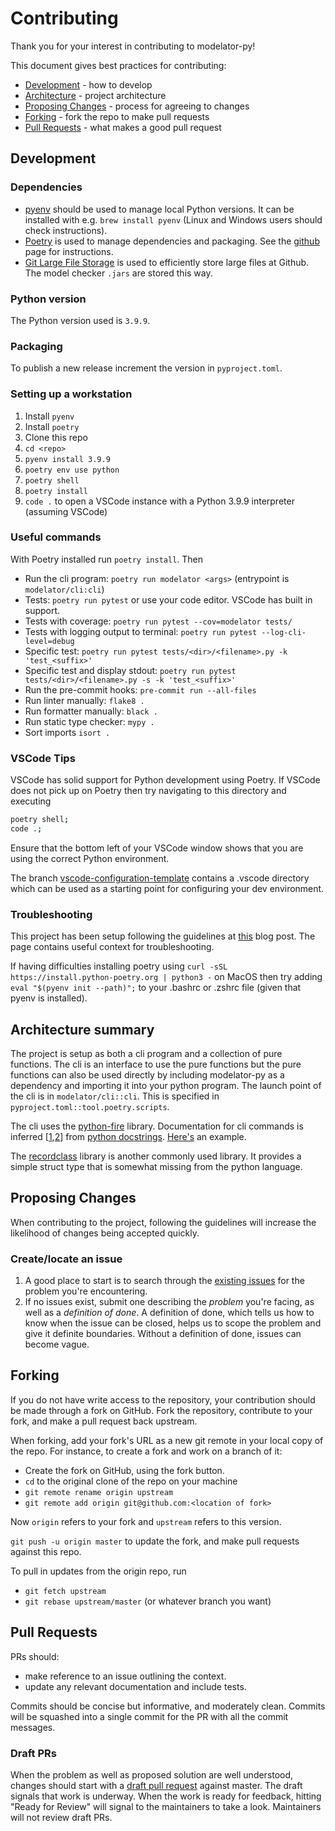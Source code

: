 # Contributing

Thank you for your interest in contributing to modelator-py!

This document gives best practices for contributing:

- [Development](#development) - how to develop
- [Architecture](#architecture-summary) - project architecture
- [Proposing Changes](#proposing-changes) - process for agreeing to changes
- [Forking](#forking) - fork the repo to make pull requests
- [Pull Requests](#pull-requests) - what makes a good pull request

## Development

### Dependencies

- [pyenv](https://github.com/pyenv/pyenv) should be used to manage local Python versions. It can be installed with e.g. `brew install pyenv` (Linux and Windows users should check instructions).
- [Poetry](https://github.com/python-poetry/poetry) is used to manage dependencies and packaging. See the [github](https://github.com/python-poetry/poetry) page for instructions.
- [Git Large File Storage](https://git-lfs.github.com/) is used to efficiently store large files at Github. The model checker `.jars` are stored this way.

### Python version

The Python version used is `3.9.9`.

### Packaging

To publish a new release increment the version in `pyproject.toml`.

### Setting up a workstation

1. Install `pyenv`
2. Install `poetry`
3. Clone this repo
4. `cd <repo>`
5. `pyenv install 3.9.9`
6. `poetry env use python`
7. `poetry shell`
8. `poetry install`
9. `code .` to open a VSCode instance with a Python 3.9.9 interpreter (assuming VSCode)

### Useful commands

With Poetry installed run `poetry install`. Then

- Run the cli program: `poetry run modelator <args>` (entrypoint is `modelator/cli:cli`)
- Tests: `poetry run pytest` or use your code editor. VSCode has built in support.
- Tests with coverage: `poetry run pytest --cov=modelator tests/`
- Tests with logging output to terminal: `poetry run pytest --log-cli-level=debug`
- Specific test: `poetry run pytest tests/<dir>/<filename>.py -k 'test_<suffix>'`
- Specific test and display stdout: `poetry run pytest tests/<dir>/<filename>.py -s -k 'test_<suffix>'`
- Run the pre-commit hooks: `pre-commit run --all-files`
- Run linter manually: `flake8 .`
- Run formatter manually: `black .`
- Run static type checker: `mypy .`
- Sort imports `isort .`

### VSCode Tips

VSCode has solid support for Python development using Poetry. If VSCode does not pick up on Poetry then try navigating to this directory and executing

```bash
poetry shell;
code .;
```

Ensure that the bottom left of your VSCode window shows that you are using the correct Python environment.

The branch [vscode-configuration-template](https://github.com/informalsystems/mbt-python/tree/vscode-configuration-template) contains a .vscode directory which can be used as a starting point for configuring your dev environment.

### Troubleshooting

This project has been setup following the guidelines at [this](https://mitelman.engineering/blog/python-best-practice/automating-python-best-practices-for-a-new-project/) blog post. The page contains useful context for troubleshooting.

If having difficulties installing poetry using `curl -sSL https://install.python-poetry.org | python3 -` on MacOS then try adding `eval "$(pyenv init --path)";` to your .bashrc or .zshrc file (given that pyenv is installed).

## Architecture summary

The project is setup as both a cli program and a collection of pure functions. The cli is an interface to use the pure functions but the pure functions can also be used directly by including modelator-py as a dependency and importing it into your python program. The launch point of the cli is in `modelator/cli::cli`. This is specified in `pyproject.toml::tool.poetry.scripts`.

The cli uses the [python-fire](https://github.com/google/python-fire) library. Documentation for cli commands is inferred [[1](https://github.com/google/python-fire/blob/master/fire/docstrings.py),[2](<https://github.com/google/python-fire/issues/237#issuecomment-605653263>)] from [python docstrings](https://peps.python.org/pep-0257/). [Here's](https://github.com/informalsystems/modelator-py/blob/c87d0985d9b40d2d2980216eadbbf2b3ca2e8998/modelator/cli.py#L15-L26) an example.

The [recordclass](https://pypi.org/project/recordclass/) library is another commonly used library. It provides a simple struct type that is somewhat missing from the python language.

## Proposing Changes

When contributing to the project, following the guidelines will increase the likelihood of changes being accepted quickly.

### Create/locate an issue

1. A good place to start is to search through the [existing
   issues](https://github.com/informalsystems/modelator-py/issues) for the
   problem you're encountering.
2. If no issues exist, submit one describing the _problem_ you're
   facing, as well as a _definition of done_. A definition of done, which tells
   us how to know when the issue can be closed, helps us to scope the problem
   and give it definite boundaries. Without a definition of done, issues can
   become vague.

## Forking

If you do not have write access to the repository, your contribution should be
made through a fork on GitHub. Fork the repository, contribute to your fork, and
make a pull request back upstream.

When forking, add your fork's URL as a new git remote in your local copy of the
repo. For instance, to create a fork and work on a branch of it:

- Create the fork on GitHub, using the fork button.
- `cd` to the original clone of the repo on your machine
- `git remote rename origin upstream`
- `git remote add origin git@github.com:<location of fork>`

Now `origin` refers to your fork and `upstream` refers to this version.

`git push -u origin master` to update the fork, and make pull requests against
this repo.

To pull in updates from the origin repo, run

- `git fetch upstream`
- `git rebase upstream/master` (or whatever branch you want)

## Pull Requests

PRs should:

- make reference to an issue outlining the context.
- update any relevant documentation and include tests.

Commits should be concise but informative, and moderately clean. Commits will be
squashed into a single commit for the PR with all the commit messages.

### Draft PRs

When the problem as well as proposed solution are well understood, changes
should start with a [draft pull request](https://github.blog/2019-02-14-introducing-draft-pull-requests/)
against master. The draft signals that work is underway. When the work is ready
for feedback, hitting "Ready for Review" will signal to the maintainers to take
a look. Maintainers will not review draft PRs.
